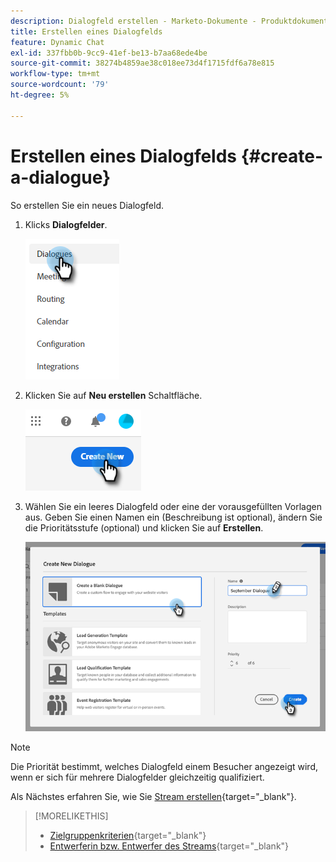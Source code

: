 ```yaml
---
description: Dialogfeld erstellen - Marketo-Dokumente - Produktdokumentation
title: Erstellen eines Dialogfelds
feature: Dynamic Chat
exl-id: 337fbb0b-9cc9-41ef-be13-b7aa68ede4be
source-git-commit: 38274b4859ae38c018ee73d4f1715fdf6a78e815
workflow-type: tm+mt
source-wordcount: '79'
ht-degree: 5%

---
```


# Erstellen eines Dialogfelds {#create-a-dialogue}

So erstellen Sie ein neues Dialogfeld.

1. Klicks **Dialogfelder**.

   ![](assets/create-a-dialogue-1.png)

1. Klicken Sie auf **Neu erstellen** Schaltfläche.

   ![](assets/create-a-dialogue-2.png)

1. Wählen Sie ein leeres Dialogfeld oder eine der vorausgefüllten Vorlagen aus. Geben Sie einen Namen ein (Beschreibung ist optional), ändern Sie die Prioritätsstufe (optional) und klicken Sie auf **Erstellen**.

   ![](assets/create-a-dialogue-3.png)

>[!NOTE]
>
>Die Priorität bestimmt, welches Dialogfeld einem Besucher angezeigt wird, wenn er sich für mehrere Dialogfelder gleichzeitig qualifiziert.

Als Nächstes erfahren Sie, wie Sie [Stream erstellen](/help/marketo/product-docs/demand-generation/dynamic-chat/automated-chat/stream-designer.md#create-a-stream){target="_blank"}.

>[!MORELIKETHIS]
>
>* [Zielgruppenkriterien](/help/marketo/product-docs/demand-generation/dynamic-chat/automated-chat/audience-criteria.md){target="_blank"}
>* [Entwerferin bzw. Entwerfer des Streams](/help/marketo/product-docs/demand-generation/dynamic-chat/automated-chat/stream-designer.md){target="_blank"}
